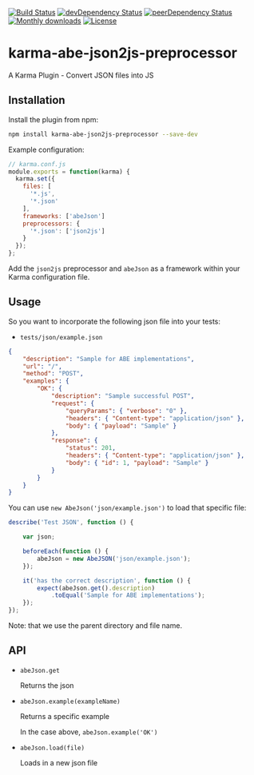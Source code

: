 [![Build Status](http://img.shields.io/travis/apibyexample/karma-abe-json2js-preprocessor/master.svg)](https://travis-ci.org/apibyexample/karma-abe-json2js-preprocessor)
[![devDependency Status](https://david-dm.org/apibyexample/karma-abe-json2js-preprocessor/status.svg)](https://david-dm.org/apibyexample/karma-abe-json2js-preprocessor#info=dependencies)
[![peerDependency Status](https://david-dm.org/apibyexample/karma-abe-json2js-preprocessor/peer-status.svg)](https://david-dm.org/apibyexample/karma-abe-json2js-preprocessor#info=peerDependencies)
[![Monthly downloads](http://img.shields.io/npm/dm/karma-abe-json2js-preprocessor.svg)](https://www.npmjs.org/package/karma-abe-json2js-preprocessor)
[![License](http://img.shields.io/npm/l/karma-abe-json2js-preprocessor.svg)](https://www.npmjs.org/package/karma-abe-json2js-preprocessor)

karma-abe-json2js-preprocessor
==============================

A Karma Plugin -  Convert JSON files into JS

## Installation

Install the plugin from npm:
```bash
npm install karma-abe-json2js-preprocessor --save-dev
```

Example configuration:

```js
// karma.conf.js
module.exports = function(karma) {
  karma.set({
    files: [
      '*.js',
      '*.json'
    ],
    frameworks: ['abeJson']
    preprocessors: {
      '*.json': ['json2js']
    }
  });
};
```

Add the `json2js` preprocessor and `abeJson` as a framework within
your Karma configuration file.

## Usage

So you want to incorporate the following json file into your tests:

- `tests/json/example.json`
```json
{
    "description": "Sample for ABE implementations",
    "url": "/",
    "method": "POST",
    "examples": {
        "OK": {
            "description": "Sample successful POST",
            "request": {
                "queryParams": { "verbose": "0" },
                "headers": { "Content-type": "application/json" },
                "body": { "payload": "Sample" }
            },
            "response": {
                "status": 201,
                "headers": { "Content-type": "application/json" },
                "body": { "id": 1, "payload": "Sample" }
            }
        }
    }
}
```

You can use `new AbeJson('json/example.json')` to load that specific file:

```js
describe('Test JSON', function () {

    var json;

    beforeEach(function () {
        abeJson = new AbeJSON('json/example.json');
    });

    it('has the correct description', function () {
        expect(abeJson.get().description)
            .toEqual('Sample for ABE implementations');
    });
});
```
Note: that we use the parent directory and file name.

## API

* `abeJson.get`

    Returns the json

* `abeJson.example(exampleName)`

    Returns a specific example

    In the case above, `abeJson.example('OK')`

* `abeJson.load(file)`

    Loads in a new json file

